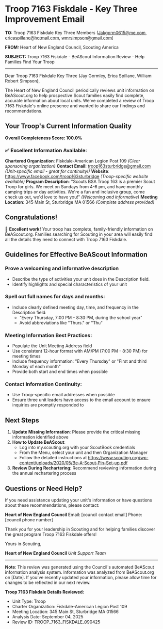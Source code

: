 # Troop 7163 Fiskdale - Key Three Improvement Email

**TO:** Troop 7163 Fiskdale Key Three Members (Jakgorm0615@me.com, ericaspillane@hotmail.com, wmrsimpson@gmail.com)

**FROM:** Heart of New England Council, Scouting America

**SUBJECT:** Troop 7163 Fiskdale - BeAScout Information Review - Help Families Find Your Troop

---

Dear Troop 7163 Fiskdale Key Three (Jay  Gormley, Erica  Spillane, William Robert Simpson),

The Heart of New England Council periodically reviews unit information on BeAScout.org to help prospective Scout families easily find complete, accurate information about local units. We've completed a review of Troop 7163 Fiskdale's online presence and wanted to share our findings and recommendations.

## Your Troop's Current Information Quality

**Overall Completeness Score: 100.0%**

### ✅ **Excellent Information Available:**
**Chartered Organization**: Fiskdale-American Legion Post 109 *(Clear sponsoring organization)*
**Contact Email**: troop163sturbridge@gmail.com *(Unit-specific email - great for continuity!)*
**Website**: https://www.facebook.com/troop163sturbridge *(Troop-specific website available)*
**Program Description**: "Scouts BSA Troop 163 is a premier Scout Troop for girls. We meet on Sundays from 4-6 pm, and have monthly camping trips or day activities. We're a fun and inclusive group, come check us out, we'd love to have you!" *(Welcoming and informative)*
**Meeting Location**: 345 Main St, Sturbridge MA 01566 *(Complete address provided)*

## Congratulations!

🎉 **Excellent work!** Your troop has complete, family-friendly information on BeAScout.org. Families searching for Scouting in your area will easily find all the details they need to connect with Troop 7163 Fiskdale.

## Guidelines for Effective BeAScout Information

### **Prove a welcoming and informative description**
- Describe the type of activities your unit does in the Description field.
- Identify highlights and special characteristics of your unit

### **Spell out full names for days and months:**
- Include clearly defined meeting day, time, and frequency in the Description field:
  - "Every Thursday, 7:00 PM - 8:30 PM, during the school year"
  - Avoid abbreviations like "Thurs." or "Thu"

### **Meeting Information Best Practices:**
- Populate the Unit Meeting Address field
- Use consistent 12-hour format with AM/PM (7:00 PM - 8:30 PM) for meeting times
- Include frequency information: "Every Thursday" or "First and third Monday of each month"
- Provide both start and end times when possible

### **Contact Information Continuity:**
- Use Troop-specific email addresses when possible
- Ensure three unit leaders have access to the email account to ensure inquiries are promptly responded to

## Next Steps

1. **Update Missing Information**: Please provide the critical missing information identified above
2. **How to Update BeAScout**: 
   - Log into my.scouting.org with your ScoutBook credentials
   - From the Menu, select your unit and then Organization Manager
   - Follow the detailed instructions at
     https://www.scouting.org/wp-content/uploads/2020/05/Be-A-Scout-Pin-Set-up.pdf
3. **Review During Rechartering**: Recommend reviewing information during the annual rechartering process

## Questions or Need Help?

If you need assistance updating your unit's information or have questions about these recommendations, please contact:

**Heart of New England Council**
Email: [council contact email]
Phone: [council phone number]

Thank you for your leadership in Scouting and for helping families discover the great program Troop 7163 Fiskdale offers!

Yours in Scouting,

**Heart of New England Council**
*Unit Support Team*

---

**Note**: This review was generated using the Council's automated BeAScout information analysis system. Information was analyzed from BeAScout.org on [Date]. If you've recently updated your information, please allow time for changes to be reflected in our next review.

**Troop 7163 Fiskdale Details Reviewed:**
- Unit Type: Troop
- Charter Organization: Fiskdale-American Legion Post 109
- Meeting Location: 345 Main St, Sturbridge MA 01566
- Analysis Date: September 04, 2025
- Review ID: TROOP_7163_FISKDALE_090425